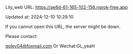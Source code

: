 Lily_web URL: https://ae6d-61-165-102-156.ngrok-free.app

Updated at: 2024-12-10 10:29:10

If you cannot open this URL, the server might be down.

Please contact: 

goley04@foxmail.com Or Wechat:GL_yeaH